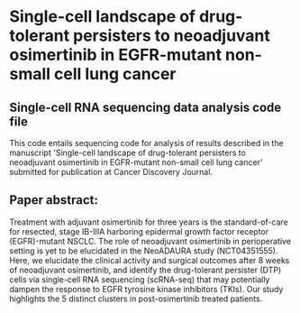 # Single-cell landscape of drug-tolerant persisters to neoadjuvant osimertinib in EGFR-mutant non-small cell lung cancer

## Single-cell RNA sequencing data analysis code file
This code entails sequencing code for analysis of results described in the manuscript 'Single-cell landscape of drug-tolerant persisters to neoadjuvant osimertinib in EGFR-mutant non-small cell lung cancer' submitted for publication at Cancer Discovery Journal.


## Paper abstract:
Treatment with adjuvant osimertinib for three years is the standard-of-care for resected, stage IB-IIIA harboring epidermal growth factor receptor (EGFR)-mutant NSCLC. The role of neoadjuvant osimertinib in perioperative setting is yet to be elucidated in the NeoADAURA study (NCT04351555). Here, we elucidate the clinical activity and surgical outcomes after 8 weeks of neoadjuvant osimertinib, and identify the drug-tolerant persister (DTP) cells via single-cell RNA sequencing (scRNA-seq) that may potentially dampen the response to EGFR tyrosine kinase inhibitors (TKIs). Our study highlights the 5 distinct clusters in post-osimertinib treated patients.
